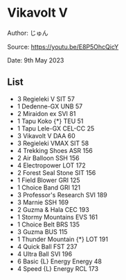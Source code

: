 # Vikavolt V

Author: じゅん

Source: <https://youtu.be/E8P5OhcQicY>

Date: 9th May 2023

## List

* 3 Regieleki V SIT 57
* 1 Dedenne-GX UNB 57
* 2 Miraidon ex SVI 81
* 1 Tapu Koko {*} TEU 51
* 1 Tapu Lele-GX CEL-CC 25
* 3 Vikavolt V DAA 60
* 3 Regieleki VMAX SIT 58
* 4 Trekking Shoes ASR 156
* 2 Air Balloon SSH 156
* 4 Electropower LOT 172
* 2 Forest Seal Stone SIT 156
* 1 Field Blower GRI 125
* 1 Choice Band GRI 121
* 3 Professor's Research SVI 189
* 3 Marnie SSH 169
* 2 Guzma & Hala CEC 193
* 1 Stormy Mountains EVS 161
* 1 Choice Belt BRS 135
* 3 Guzma BUS 115
* 1 Thunder Mountain {*} LOT 191
* 4 Quick Ball FST 237
* 4 Ultra Ball SVI 196
* 6 Basic {L} Energy Energy 48
* 4 Speed {L} Energy RCL 173
